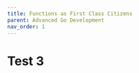 ```yaml
---
title: Functions as First Class Citizens
parent: Advanced Go Development
nav_order: 1
---
```

# Test 3